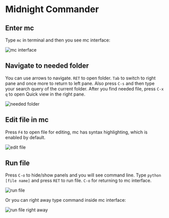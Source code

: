 # Midnight Commander

## Enter mc

Type `mc` in terminal and then you see mc interface:

![mc interface](https://i.imgur.com/7S8PKs2.png)

## Navigate to needed folder

You can use arrows to navigate. `RET` to open folder. `Tab` to switch to right pane and once more to return to left pane. Also press `C-s` and then type your search query of the current folder. After you find needed file, press `C-x q` to open Quick view in the right pane.

![needed folder](https://i.imgur.com/H1FzkZm.png)

## Edit file in mc

Press `F4` to open file for editing, mc has syntax highlighting, which is enabled by default.

![edit file](https://i.imgur.com/euEQP0o.png)

## Run file

Press `C-o` to hide/show panels and you will see command line. Type `python [file name]` and press `RET` to run file. `C-o` for returning to mc interface.

![run file](https://i.imgur.com/zzo9FAF.png)

Or you can right away type command inside mc interface:

![run file right away](https://i.imgur.com/bvLMvcf.png)
